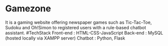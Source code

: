 # Gamezone
It is a gaming website offering newspaper games such as Tic-Tac-Toe, Sudoku and Oh!Simon to registered users with a rule-based chatbot assistant.
#TechStack
Front-end : HTML-CSS-JavaScript
Back-end : MySQL (hosted locally via XAMPP server)
Chatbot : Python, Flask
